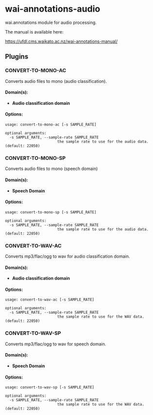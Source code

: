# wai-annotations-audio
wai.annotations module for audio processing.

The manual is available here:

https://ufdl.cms.waikato.ac.nz/wai-annotations-manual/

## Plugins
### CONVERT-TO-MONO-AC
Converts audio files to mono (audio classification).

#### Domain(s):
- **Audio classification domain**

#### Options:
```
usage: convert-to-mono-ac [-s SAMPLE_RATE]

optional arguments:
  -s SAMPLE_RATE, --sample-rate SAMPLE_RATE
                        the sample rate to use for the audio data. (default: 22050)
```

### CONVERT-TO-MONO-SP
Converts audio files to mono (speech domain)

#### Domain(s):
- **Speech Domain**

#### Options:
```
usage: convert-to-mono-sp [-s SAMPLE_RATE]

optional arguments:
  -s SAMPLE_RATE, --sample-rate SAMPLE_RATE
                        the sample rate to use for the audio data. (default: 22050)
```


### CONVERT-TO-WAV-AC
Converts mp3/flac/ogg to wav for audio classification domain.

#### Domain(s):
- **Audio classification domain**

#### Options:
```
usage: convert-to-wav-ac [-s SAMPLE_RATE]

optional arguments:
  -s SAMPLE_RATE, --sample-rate SAMPLE_RATE
                        the sample rate to use for the WAV data. (default: 22050)
```


### CONVERT-TO-WAV-SP
Converts mp3/flac/ogg to wav for speech domain.

#### Domain(s):
- **Speech Domain**

#### Options:
```
usage: convert-to-wav-sp [-s SAMPLE_RATE]

optional arguments:
  -s SAMPLE_RATE, --sample-rate SAMPLE_RATE
                        the sample rate to use for the WAV data. (default: 22050)
```

